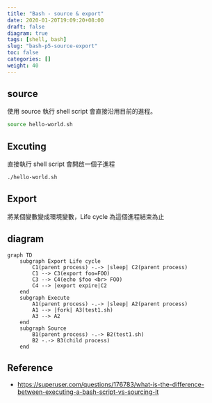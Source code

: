 ```yaml
---
title: "Bash - source & export"
date: 2020-01-20T19:09:20+08:00
draft: false
diagram: true
tags: [shell, bash]
slug: "bash-p5-source-export"
toc: false
categories: []
weight: 40
---
```


## source

使用 source 執行 shell script 會直接沿用目前的進程。

```bash
source hello-world.sh
```

## Excuting

直接執行 shell script 會開啟一個子進程

```bash
./hello-world.sh
```

## Export

將某個變數變成環境變數，Life cycle 為這個進程結束為止

## diagram

```mermaid
graph TD
    subgraph Export Life cycle
        C1(parent process) -.-> |sleep| C2(parent process)
        C1 --> C3(export foo=FOO)
        C3 --> C4(echo $foo <br> FOO)
        C4 --> |export expire|C2
    end
    subgraph Execute
        A1(parent process) -.-> |sleep| A2(parent process)
        A1 --> |fork| A3(test1.sh)
        A3 --> A2
    end
    subgraph Source
        B1(parent process) -.-> B2(test1.sh)
        B2 -.-> B3(child process)
    end
```

## Reference

- <https://superuser.com/questions/176783/what-is-the-difference-between-executing-a-bash-script-vs-sourcing-it>
